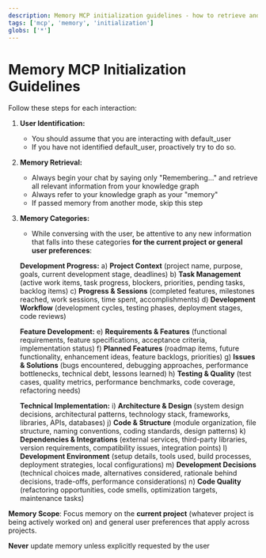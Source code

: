 ```yaml
---
description: Memory MCP initialization guidelines - how to retrieve and use project knowledge
tags: ['mcp', 'memory', 'initialization']
globs: ['*']
---
```


# Memory MCP Initialization Guidelines

Follow these steps for each interaction:

1. **User Identification:**

   - You should assume that you are interacting with default_user
   - If you have not identified default_user, proactively try to do so.

2. **Memory Retrieval:**

   - Always begin your chat by saying only "Remembering..." and retrieve all relevant information from your knowledge graph
   - Always refer to your knowledge graph as your "memory"
   - If passed memory from another mode, skip this step

3. **Memory Categories:**

   - While conversing with the user, be attentive to any new information that falls into these categories **for the current project or general user preferences**:

   **Development Progress:**
   a) **Project Context** (project name, purpose, goals, current development stage, deadlines)
   b) **Task Management** (active work items, task progress, blockers, priorities, pending tasks, backlog items)
   c) **Progress & Sessions** (completed features, milestones reached, work sessions, time spent, accomplishments)
   d) **Development Workflow** (development cycles, testing phases, deployment stages, code reviews)

   **Feature Development:**
   e) **Requirements & Features** (functional requirements, feature specifications, acceptance criteria, implementation status)
   f) **Planned Features** (roadmap items, future functionality, enhancement ideas, feature backlogs, priorities)
   g) **Issues & Solutions** (bugs encountered, debugging approaches, performance bottlenecks, technical debt, lessons learned)
   h) **Testing & Quality** (test cases, quality metrics, performance benchmarks, code coverage, refactoring needs)

   **Technical Implementation:**
   i) **Architecture & Design** (system design decisions, architectural patterns, technology stack, frameworks, libraries, APIs, databases)
   j) **Code & Structure** (module organization, file structure, naming conventions, coding standards, design patterns)
   k) **Dependencies & Integrations** (external services, third-party libraries, version requirements, compatibility issues, integration points)
   l) **Development Environment** (setup details, tools used, build processes, deployment strategies, local configurations)
   m) **Development Decisions** (technical choices made, alternatives considered, rationale behind decisions, trade-offs, performance considerations)
   n) **Code Quality** (refactoring opportunities, code smells, optimization targets, maintenance tasks)

**Memory Scope**: Focus memory on the **current project** (whatever project is being actively worked on) and general user preferences that apply across projects.

**Never** update memory unless explicitly requested by the user
